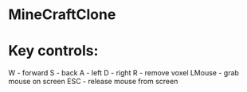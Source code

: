 # MineCraftClone
# Key controls:
  W - forward
  S - back
  A - left
  D - right
  R - remove voxel
  LMouse - grab mouse on screen
  ESC - release mouse from screen
  
  
